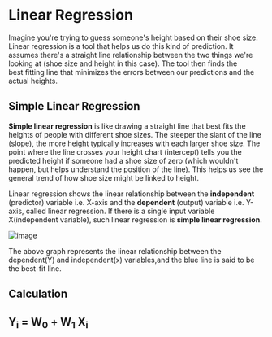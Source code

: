 # Linear Regression
Imagine you're trying to guess someone's height based on their shoe size. Linear regression is a tool that helps us do this kind of prediction. It   assumes there's a straight line relationship between the two things we're looking at (shoe size and height in this case). The tool then finds the  
best fitting line that minimizes the errors between our predictions and the actual heights.


## Simple Linear Regression
**Simple linear regression** is like drawing a straight line that best fits the heights of people with different shoe sizes. The steeper the slant of the line (slope), the more height typically increases with each larger shoe size. The point where the line crosses your height chart (intercept) tells you the predicted height if someone had a shoe size of zero (which wouldn't happen, but helps understand the position of the line). This helps us see the general trend of how shoe size might be linked to height.


Linear regression shows the linear relationship between the **independent** (predictor) variable i.e. X-axis and the **dependent** (output)         variable i.e. Y-axis, called linear regression. If there is a single input variable X(independent variable), such linear regression is **simple 
linear regression**.

![image](https://github.com/skaddy0310/Machine-Learning-Scratch/assets/26485697/2fec2243-2af5-419b-af45-012547fcfbb5)

The above graph represents the linear relationship between the dependent(Y) and independent(x) variables,and the blue line is said to be the best-fit line.


## Calculation

## Y<sub>i</sub> = W<sub>0</sub> + W<sub>1</sub> X<sub>i</sub>

